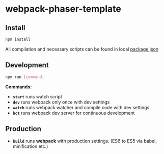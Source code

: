 # webpack-phaser-template
## Install
```sh
npm install
```
All compilation and necessary scripts can be found in local <a href="./package.json" >package.json</a>
## Development
```sh
npm run [command]
```
**Commands:**

* **`start`**   runs watch script
* **`dev`**     runs webpack only once with dev settings
* **`watch`**   runs webpack watcher and compile code with dev settings
* **`hot`**     runs webpack dev server for continuous development
## Production
* **`build`**   runs **webpack** with production settings. (ES6 to ES5 via babel, minification etc.)
